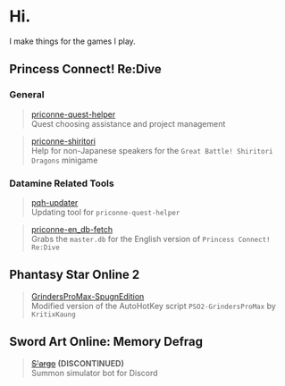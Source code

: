 # Hi.
I make things for the games I play.

## Princess Connect! Re:Dive
### General
> [priconne-quest-helper](https://github.com/Expugn/priconne-quest-helper)<br>
Quest choosing assistance and project management

> [priconne-shiritori](https://github.com/Expugn/priconne-shiritori)<br>
Help for non-Japanese speakers for the `Great Battle! Shiritori Dragons` minigame

### Datamine Related Tools
> [pqh-updater](https://github.com/Expugn/pqh-updater)<br>
Updating tool for `priconne-quest-helper`

> [priconne-en_db-fetch](https://github.com/Expugn/priconne-en_db-fetch)<br>
Grabs the `master.db` for the English version of `Princess Connect! Re:Dive`

## Phantasy Star Online 2
> [GrindersProMax-SpugnEdition](https://github.com/Expugn/GrindersProMax-SpugnEdition)<br>
Modified version of the AutoHotKey script `PSO2-GrindersProMax` by `KritixKaung`

## Sword Art Online: Memory Defrag
> ~~[S'argo](https://github.com/Expugn/S-argo)~~ **(DISCONTINUED)**<br>
Summon simulator bot for Discord
